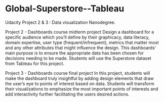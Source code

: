 # Global-Superstore--Tableau
Udacity Project 2 &amp; 3 : Data visualization Nanodegree.

Project 2 - Dashboards course midterm project
Design a dashboard for a specific audience which you’ll define by their graphicacy, data literacy, domain expertise, user type (frequent/infrequent), metrics that matter most and any other attributes that might influence the design. This dashboards’ main purpose is to ensure the appropriate data has been chosen for decisions needing to be made. Students will use the Superstore dataset from Tableau for this project.

Project 3 - Dashboards course final project
In this project, students will make the dashboard truly insightful by adding design elements that draw the user’s eye to points of interest based on data. Students will transform their visualizations to emphasize the most important points of interests and add interactivity further facilitating the users desired actions.
